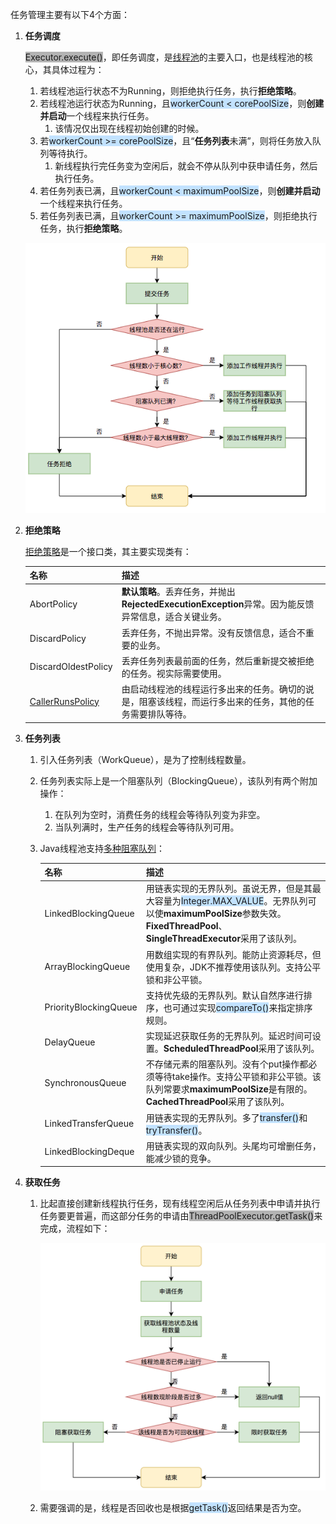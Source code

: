 任务管理主要有以下4个方面：

1. **任务调度**

   <span style=background:#b3b3b3>Executor.execute()</span>，即任务调度，是[线程池](https://tech.meituan.com/2020/04/02/java-pooling-pratice-in-meituan.html)的主要入口，也是线程池的核心，其具体过程为：

   1. 若线程池运行状态不为Running，则拒绝执行任务，执行**拒绝策略**。
   2. 若线程池运行状态为Running，且<span style=background:#c2e2ff>workerCount < corePoolSize</span>，则**创建并启动**一个线程来执行任务。
        1. 该情况仅出现在线程初始创建的时候。
   3. 若<span style=background:#c2e2ff>workerCount >= corePoolSize</span>，且“**任务列表**未满”，则将任务放入队列等待执行。
      1. 新线程执行完任务变为空闲后，就会不停从队列中获申请任务，然后执行任务。
   4. 若任务列表已满，且<span style=background:#c2e2ff>workerCount < maximumPoolSize</span>，则**创建并启动**一个线程来执行任务。
   5. 若任务列表已满，且<span style=background:#c2e2ff>workerCount >= maximumPoolSize</span>，则拒绝执行任务，执行**拒绝策略**。

   ![image](../images/2/thread-pool-task-submit.png)

2. **拒绝策略**

   [拒绝策略](https://www.cnblogs.com/skywang12345/p/3512947.html#a1)是一个接口类，其主要实现类有：

   | **名称**                                                     | **描述**                                                     |
   | ------------------------------------------------------------ | ------------------------------------------------------------ |
   | AbortPolicy                                                  | **默认策略**。丢弃任务，并抛出**RejectedExecutionException**异常。因为能反馈异常信息，适合关键业务。 |
   | DiscardPolicy                                                | 丢弃任务，不抛出异常。没有反馈信息，适合不重要的业务。       |
   | DiscardOldestPolicy                                          | 丢弃任务列表最前面的任务，然后重新提交被拒绝的任务。视实际需要使用。 |
   | [CallerRunsPolicy](https://www.imooc.com/wenda/detail/479495) | 由启动线程池的线程运行多出来的任务。确切的说是，阻塞该线程，而运行多出来的任务，其他的任务需要排队等待。 |

3. **任务列表**

   1. 引入任务列表（WorkQueue），是为了控制线程数量。
   2. 任务列表实际上是一个阻塞队列（BlockingQueue），该队列有两个附加操作：
      1. 在队列为空时，消费任务的线程会等待队列变为非空。
      2. 当队列满时，生产任务的线程会等待队列可用。
   3. Java线程池支持[多种阻塞队列](https://blog.csdn.net/xx326664162/article/details/51701508)：

      | **名称**              | **描述**                                                     |
      | --------------------- | ------------------------------------------------------------ |
      | LinkedBlockingQueue   | 用链表实现的无界队列。虽说无界，但是其最大容量为<span style=background:#c2e2ff>Integer.MAX_VALUE</span>。无界队列可以使**maximumPoolSize**参数失效。**FixedThreadPool**、**SingleThreadExecutor**采用了该队列。 |
      | ArrayBlockingQueue    | 用数组实现的有界队列。能防止资源耗尽，但使用复杂，JDK不推荐使用该队列。支持公平锁和非公平锁。 |
      | PriorityBlockingQueue | 支持优先级的无界队列。默认自然序进行排序，也可通过实现<span style=background:#c2e2ff>compareTo()</span>来指定排序规则。 |
      | DelayQueue            | 实现延迟获取任务的无界队列。延迟时间可设置。**ScheduledThreadPool**采用了该队列。 |
      | SynchronousQueue      | 不存储元素的阻塞队列。没有个put操作都必须等待take操作。支持公平锁和非公平锁。该队列常要求**maximumPoolSize**是有限的。**CachedThreadPool**采用了该队列。 |
      | LinkedTransferQueue   | 用链表实现的无界队列。多了<span style=background:#c2e2ff>transfer()</span>和<span style=background:#c2e2ff>tryTransfer()</span>。 |
      | LinkedBlockingDeque   | 用链表实现的双向队列。头尾均可增删任务，能减少锁的竞争。     |

4. **获取任务**

   1. 比起直接创建新线程执行任务，现有线程空闲后从任务列表中申请并执行任务要更普遍，而这部分任务的申请由<span style=background:#b3b3b3>ThreadPoolExecutor.getTask()</span>来完成，流程如下：

      ![image](../images/2/thread-pool-task-apply.png)

   2. 需要强调的是，线程是否回收也是根据<span style=background:#c2e2ff>getTask()</span>返回结果是否为空。
